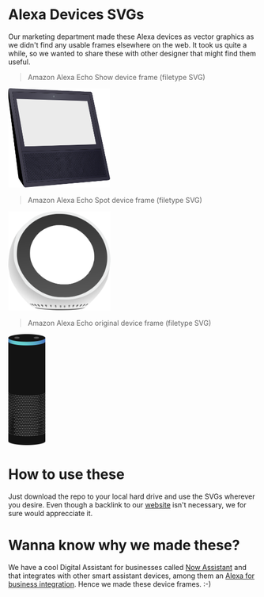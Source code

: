 # Alexa Devices SVGs

Our marketing department made these Alexa devices as vector graphics as we didn't find any usable frames elsewhere on the web. It took us quite a while, so we wanted to share these with other designer that might find them useful.

> Amazon Alexa Echo Show device frame (filetype SVG)
<img height="200px;" src="https://github.com/NowAssistant/Alexa-Devices-SVG/blob/master/Echo_Show.svg">

> Amazon Alexa Echo Spot device frame (filetype SVG)
<img height="200px" src="https://github.com/NowAssistant/Alexa-Devices-SVG/blob/master/Echo_Spot.svg">

> Amazon Alexa Echo original device frame (filetype SVG)
<img width="75px" src="https://github.com/NowAssistant/Alexa-Devices-SVG/blob/master/Amazon_Echo.svg">

# How to use these
Just download the repo to your local hard drive and use the SVGs wherever you desire. Even though a backlink to our [website](www.adenin.com) isn't necessary, we for sure would apprecciate it.

# Wanna know why we made these?
We have a cool Digital Assistant for businesses called [Now Assistant](www.nowassistant.com) and that integrates with other smart assistant devices, among them an [Alexa for business integration](https://www.adenin.com/now-assistant/features/alexa-for-business/). Hence we made these device frames. :-)
